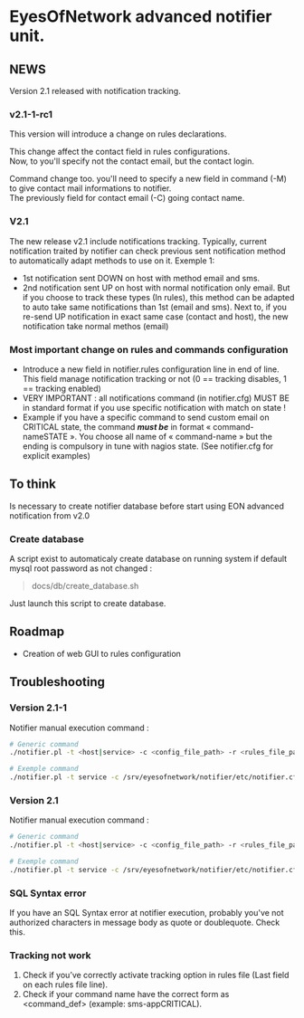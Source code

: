 # EyesOfNetwork advanced notifier unit.

## NEWS
Version 2.1 released with notification tracking.

### v2.1-1-rc1
This version will introduce a change on rules declarations.

This change affect the contact field in rules configurations.  
Now, to you'll specify not the contact email, but the contact login.

Command change too. you'll need to specify a new field in command (-M) to give contact mail informations to notifier.  
The previously field for contact email (-C) going contact name.

### V2.1
The new release v2.1 include notifications tracking.
Typically, current notification traited by notifier can check previous sent notification method to automatically adapt methods to use on it.
Exemple 1:
* 1st notification sent DOWN on host with method email and sms.
* 2nd notification sent UP on host with normal notification only email. But if you choose to track these types (In rules), this method can be adapted to auto take same notifications than 1st (email and sms). Next to, if you re-send UP notification in exact same case (contact and host), the new notification take normal methos (email)

### Most important change on rules and commands configuration
* Introduce a new field in notifier.rules configuration line in end of line. This field manage notification tracking or not (0 == tracking disables, 1 == tracking enabled)
* VERY IMPORTANT : all notifications command (in notifier.cfg) MUST BE in standard format if you use specific notification with match on state !
 * Example if you have a specific command to send custom email on CRITICAL state, the command ___must be___ in format « command-nameSTATE ». You choose all name of « command-name » but the ending is compulsory in tune with nagios state. (See notifier.cfg for explicit examples)

## To think
Is necessary to create notifier database before start using EON advanced notification from v2.0

### Create database
A script exist to automaticaly create database on running system if default mysql root password as not changed :
> docs/db/create_database.sh

Just launch this script to create database.

## Roadmap
* Creation of web GUI to rules configuration

## Troubleshooting
### Version 2.1-1
Notifier manual execution command :
```bash
# Generic command
./notifier.pl -t <host|service> -c <config_file_path> -r <rules_file_path> -T <YYYY-MM-DD-HH:mm:ss> -h <hostname> -A <hostgroup> -B <servicegroup> -s <servicename> -e <state> -i <hostaddress> -n <method> -C <contact_name> -M <contact_email> -O <output> -X <YYYY-MM-DD-HH:mm:ss> -Y <notification_number> -N <contact_pager>

# Exemple command
./notifier.pl -t service -c /srv/eyesofnetwork/notifier/etc/notifier.cfg -r /srv/eyesofnetwork/notifier/etc/notifier.rules -T 2017-07-27-10:05:00 -h localhost -A LINUX -B GENERIC-SERVICES -s memory -e CRITICAL -i 127.0.0.1 -n email -C admin -M "admin@localhost" -O "Test memory critical" -X 2017-07-27-10:05:00 -Y 1
```

### Version 2.1
Notifier manual execution command :
```bash
# Generic command
./notifier.pl -t <host|service> -c <config_file_path> -r <rules_file_path> -T <YYYY-MM-DD-HH:mm:ss> -h <hostname> -A <hostgroup> -B <servicegroup> -s <servicename> -e <state> -i <hostaddress> -n <method> -C <contact_email> -O <output> -X <YYYY-MM-DD-HH:mm:ss> -Y <notification_number> -N <contact_pager>

# Exemple command
./notifier.pl -t service -c /srv/eyesofnetwork/notifier/etc/notifier.cfg -r /srv/eyesofnetwork/notifier/etc/notifier.rules -T 2017-07-27-10:05:00 -h localhost -A LINUX -B GENERIC-SERVICES -s memory -e CRITICAL -i 127.0.0.1 -n email -C "admin@localhost" -O "Test memory critical" -X 2017-07-27-10:05:00 -Y 1
```
### SQL Syntax error
If you have an SQL Syntax error at notifier execution, probably you've not authorized characters in message body as quote or doublequote. Check this.

### Tracking not work
1. Check if you’ve correctly activate tracking option in rules file (Last field on each rules file line).
2. Check if your command name have the correct form as <command_def><STATE> (example: sms-appCRITICAL).


